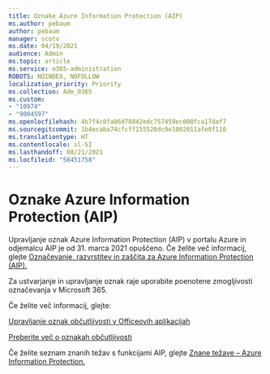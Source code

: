 ```yaml
---
title: Oznake Azure Information Protection (AIP)
ms.author: pebaum
author: pebaum
manager: scotv
ms.date: 04/19/2021
audience: Admin
ms.topic: article
ms.service: o365-administration
ROBOTS: NOINDEX, NOFOLLOW
localization_priority: Priority
ms.collection: Adm_O365
ms.custom:
- "10974"
- "9004597"
ms.openlocfilehash: 4b7f4c0fa86d78842edc757459ec008fca17daf7
ms.sourcegitcommit: 1b4ecaba74cfcff155528dc9e1002011afe0f110
ms.translationtype: HT
ms.contentlocale: sl-SI
ms.lasthandoff: 08/21/2021
ms.locfileid: "58451758"
---
```

# <a name="azure-information-protection-aip-labels"></a>Oznake Azure Information Protection (AIP)

Upravljanje oznak Azure Information Protection (AIP) v portalu Azure in odjemalcu AIP je od 31. marca 2021 opuščeno. Če želite več informacij, glejte [Označevanje, razvrstitev in zaščita za Azure Information Protection (AIP).](https://docs.microsoft.com/azure/information-protection/aip-classification-and-protection)

Za ustvarjanje in upravljanje oznak raje uporabite poenotene zmogljivosti označevanja v Microsoft 365. 

Če želite več informacij, glejte:

[Upravljanje oznak občutljivosti v Officeovih aplikacijah](https://docs.microsoft.com/microsoft-365/compliance/sensitivity-labels-office-apps)

[Preberite več o oznakah občutljivosti](https://docs.microsoft.com/microsoft-365/compliance/sensitivity-labels)

Če želite seznam znanih težav s funkcijami AIP, glejte [Znane težave – Azure Information Protection.](https://docs.microsoft.com/azure/information-protection/known-issues)